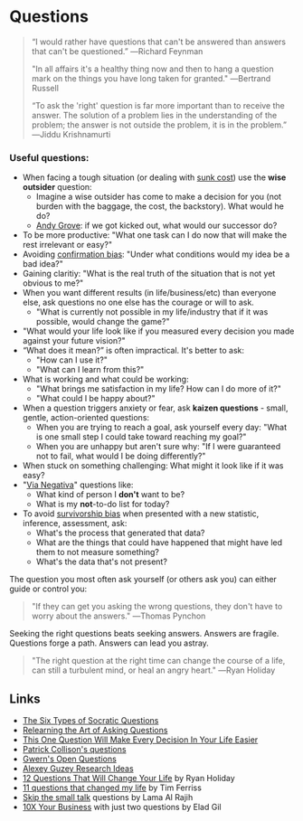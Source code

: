 # Questions

> “I would rather have questions that can't be answered than answers that can't be questioned.” ―Richard Feynman
>
> "In all affairs it's a healthy thing now and then to hang a question mark on the things you have long taken for granted." ―Bertrand Russell
>
> “To ask the 'right' question is far more important than to receive the answer. The solution of a problem lies in the understanding of the problem; the answer is not outside the problem, it is in the problem.” ―Jiddu Krishnamurti

### Useful questions:

* When facing a tough situation \(or dealing with [sunk cost](https://en.wikipedia.org/wiki/Sunk_costs)\) use the **wise outsider** question:
  * Imagine a wise outsider has come to make a decision for you \(not burden with the baggage, the cost, the backstory\). What would he do?
  * [Andy Grove](https://en.wikipedia.org/wiki/Andrew_Grove): if we got kicked out, what would our successor do?
* To be more productive: "What one task can I do now that will make the rest irrelevant or easy?"
* Avoiding [confirmation bias](https://en.wikipedia.org/wiki/Confirmation_bias): "Under what conditions would my idea be a bad idea?"
* Gaining claritiy: "What is the real truth of the situation that is not yet obvious to me?"
* When you want different results \(in life/business/etc\) than everyone else, ask questions no one else has the courage or will to ask.
  * "What is currently not possible in my life/industry that if it was possible, would change the game?"
* "What would your life look like if you measured every decision you made against your future vision?"
* “What does it mean?” is often impractical. It's better to ask:
  * "How can I use it?"
  * "What can I learn from this?"
* What is working and what could be working:
  * "What brings me satisfaction in my life? How can I do more of it?"
  * "What could I be happy about?"
* When a question triggers anxiety or fear, ask **kaizen questions** - small, gentle, action-oriented questions:
  * When you are trying to reach a goal, ask yourself every day: "What is one small step I could take toward reaching my goal?"
  * When you are unhappy but aren't sure why: "If I were guaranteed not to fail, what would I be doing differently?"
* When stuck on something challenging: What might it look like if it was easy?
* "[Via Negativa](https://en.wikipedia.org/wiki/Antifragile#Via_negativa)" questions like:
  * What kind of person I **don't** want to be?
  * What is my **not**-to-do list for today?
* To avoid [survivorship bias](https://en.wikipedia.org/wiki/Survivorship_bias) when presented with a new statistic, inference, assessment, ask:
  * What's the process that generated that data?
  * What are the things that could have happened that might have led them to not measure something?
  * What's the data that's not present?

The question you most often ask yourself \(or others ask you\) can either guide or control you:

> "If they can get you asking the wrong questions, they don't have to worry about the answers." ―Thomas Pynchon

Seeking the right questions beats seeking answers. Answers are fragile. Questions forge a path. Answers can lead you astray.

> "The right question at the right time can change the course of a life, can still a turbulent mind, or heal an angry heart." ―Ryan Holiday

## Links

* [The Six Types of Socratic Questions](http://www.umich.edu/~elements/5e/probsolv/strategy/cthinking.htm)
* [Relearning the Art of Asking Questions](https://hbr.org/2015/03/relearning-the-art-of-asking-questions)
* [This One Question Will Make Every Decision In Your Life Easier](https://medium.com/@benjaminhardy/this-1-powerful-strategy-made-the-british-rowing-team-to-go-from-average-to-winning-olympic-gold-b859b7f6cda1)
* [Patrick Collison's questions](https://patrickcollison.com/questions)
* [Gwern's Open Questions](https://www.gwern.net/Questions)
* [Alexey Guzey Research Ideas](https://guzey.com/personal/research-ideas/)
* [12 Questions That Will Change Your Life](https://thoughtcatalog.com/ryan-holiday/2017/09/12-questions-that-will-change-your-life/) by Ryan Holiday
* [11 questions that changed my life](https://tim.blog/tag/11-questions-that-changed-my-life/) by Tim Ferriss
* [Skip the small talk](https://lamaalrajih.com/2019/07/24/skip-the-small-talk-part-one/) questions by Lama Al Rajih
* [10X Your Business](http://blog.eladgil.com/2010/10/10x-your-business.html) with just two questions by Elad Gil
